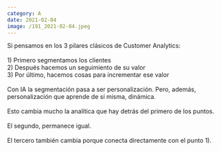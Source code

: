 ```yaml
--- 
category: A 
date: 2021-02-04 
image: /191_2021-02-04.jpeg 
--- 
```


Si pensamos en los 3 pilares clásicos de Customer Analytics:<br><br>1) Primero segmentamos los clientes<br>2) Después hacemos un seguimiento de su valor<br>3) Por último, hacemos cosas para incrementar ese valor<br><br>Con IA la segmentación pasa a ser personalización. Pero, además, personalización que aprende de sí misma, dinámica. <br><br>Esto cambia mucho la analítica que hay detrás del primero de los puntos.<br><br>El segundo, permanece igual.<br><br>El tercero también cambia porque conecta directamente con el punto 1).